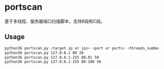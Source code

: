 # portscan

基于多线程、服务器端口扫描脚本，支持B段和C段。

## Usage

```bash
python36 portscan.py <target ip or ips> <port or ports> <threads_number>
python36 portscan.py 127.0.0.1 80 20
python36 portscan.py 127.0.0.1-255 80,81 50
python36 portscan.py 127.0.0.1-255 80-100 50
```
